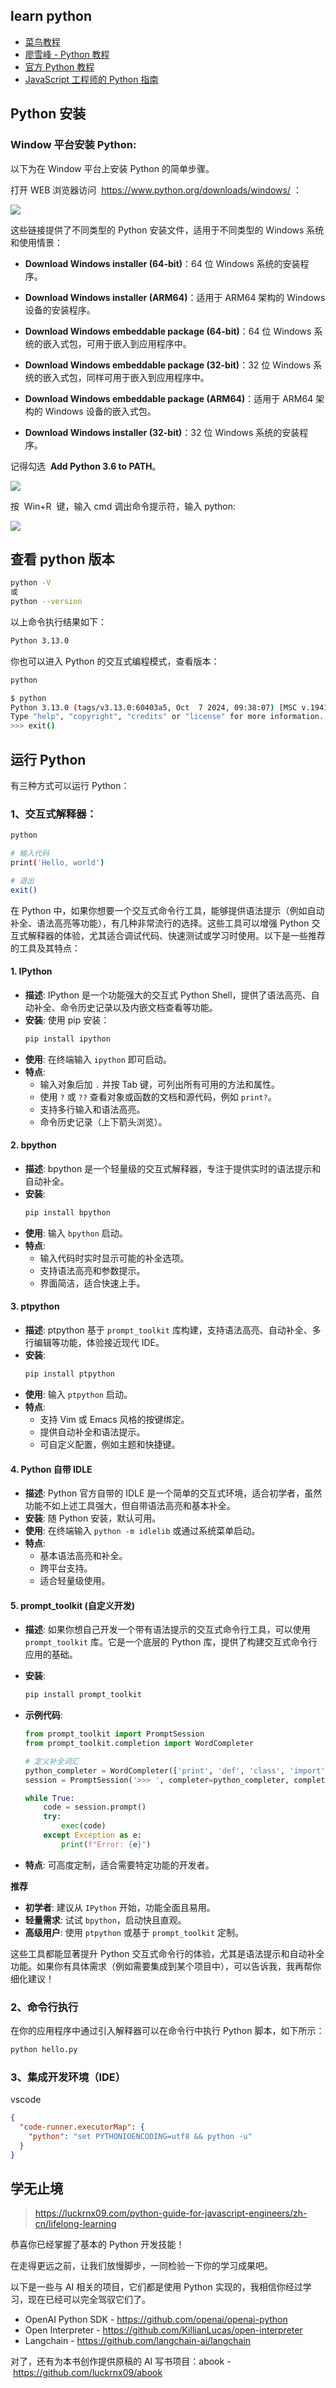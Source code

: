 ## learn python

- [菜鸟教程](https://www.runoob.com/python3/python3-tutorial.html)
- [廖雪峰 - Python 教程](https://liaoxuefeng.com/books/python/introduction/index.html)
- [官方 Python 教程](https://docs.python.org/zh-cn/3/tutorial/index.html)
- [JavaScript 工程师的 Python 指南](https://luckrnx09.com/python-guide-for-javascript-engineers/zh-cn/)

## Python 安装

### Window 平台安装 Python:

以下为在 Window 平台上安装 Python 的简单步骤。

打开 WEB 浏览器访问  <https://www.python.org/downloads/windows/> ：

![](https://www.runoob.com/wp-content/uploads/2018/07/1bf7d20f853bf2c4a8f03c03c864982f.png)

这些链接提供了不同类型的 Python 安装文件，适用于不同类型的 Windows 系统和使用情景：

- **Download Windows installer (64-bit)**：64 位 Windows 系统的安装程序。

- **Download Windows installer (ARM64)**：适用于 ARM64 架构的 Windows 设备的安装程序。

- **Download Windows embeddable package (64-bit)**：64 位 Windows 系统的嵌入式包，可用于嵌入到应用程序中。

- **Download Windows embeddable package (32-bit)**：32 位 Windows 系统的嵌入式包，同样可用于嵌入到应用程序中。

- **Download Windows embeddable package (ARM64)**：适用于 ARM64 架构的 Windows 设备的嵌入式包。

- **Download Windows installer (32-bit)**：32 位 Windows 系统的安装程序。

记得勾选  **Add Python 3.6 to PATH**。

![](https://www.runoob.com/wp-content/uploads/2018/07/20180226150011548.png)

按  Win+R  键，输入 cmd 调出命令提示符，输入 python:

![](https://www.runoob.com/wp-content/uploads/2018/07/20170707155742110.png)

## 查看 python 版本

```bash
python -V
或
python --version
```

以上命令执行结果如下：

```bash
Python 3.13.0
```

你也可以进入 Python 的交互式编程模式，查看版本：

```bash
python

$ python
Python 3.13.0 (tags/v3.13.0:60403a5, Oct  7 2024, 09:38:07) [MSC v.1941 64 bit (AMD64)] on win32
Type "help", "copyright", "credits" or "license" for more information.
>>> exit()
```

## 运行 Python

有三种方式可以运行 Python：

### 1、交互式解释器：

```bash
python

# 输入代码
print('Hello, world')

# 退出
exit()
```

在 Python 中，如果你想要一个交互式命令行工具，能够提供语法提示（例如自动补全、语法高亮等功能），有几种非常流行的选择。这些工具可以增强 Python 交互式解释器的体验，尤其适合调试代码、快速测试或学习时使用。以下是一些推荐的工具及其特点：

#### 1. IPython

- **描述**: IPython 是一个功能强大的交互式 Python Shell，提供了语法高亮、自动补全、命令历史记录以及内嵌文档查看等功能。
- **安装**: 使用 pip 安装：
  ```bash
  pip install ipython
  ```
- **使用**: 在终端输入 `ipython` 即可启动。
- **特点**:
  - 输入对象后加 `.` 并按 Tab 键，可列出所有可用的方法和属性。
  - 使用 `?` 或 `??` 查看对象或函数的文档和源代码，例如 `print?`。
  - 支持多行输入和语法高亮。
  - 命令历史记录（上下箭头浏览）。

#### 2. bpython

- **描述**: bpython 是一个轻量级的交互式解释器，专注于提供实时的语法提示和自动补全。
- **安装**:
  ```bash
  pip install bpython
  ```
- **使用**: 输入 `bpython` 启动。
- **特点**:
  - 输入代码时实时显示可能的补全选项。
  - 支持语法高亮和参数提示。
  - 界面简洁，适合快速上手。

#### 3. ptpython

- **描述**: ptpython 基于 `prompt_toolkit` 库构建，支持语法高亮、自动补全、多行编辑等功能，体验接近现代 IDE。
- **安装**:
  ```bash
  pip install ptpython
  ```
- **使用**: 输入 `ptpython` 启动。
- **特点**:
  - 支持 Vim 或 Emacs 风格的按键绑定。
  - 提供自动补全和语法提示。
  - 可自定义配置，例如主题和快捷键。

#### 4. Python 自带 IDLE

- **描述**: Python 官方自带的 IDLE 是一个简单的交互式环境，适合初学者，虽然功能不如上述工具强大，但自带语法高亮和基本补全。
- **安装**: 随 Python 安装，默认可用。
- **使用**: 在终端输入 `python -m idlelib` 或通过系统菜单启动。
- **特点**:
  - 基本语法高亮和补全。
  - 跨平台支持。
  - 适合轻量级使用。

#### 5. prompt_toolkit (自定义开发)

- **描述**: 如果你想自己开发一个带有语法提示的交互式命令行工具，可以使用 `prompt_toolkit` 库。它是一个底层的 Python 库，提供了构建交互式命令行应用的基础。
- **安装**:
  ```bash
  pip install prompt_toolkit
  ```
- **示例代码**:

  ```python
  from prompt_toolkit import PromptSession
  from prompt_toolkit.completion import WordCompleter

  # 定义补全词汇
  python_completer = WordCompleter(['print', 'def', 'class', 'import'], ignore_case=True)
  session = PromptSession('>>> ', completer=python_completer, complete_while_typing=True)

  while True:
      code = session.prompt()
      try:
          exec(code)
      except Exception as e:
          print(f"Error: {e}")
  ```

- **特点**: 可高度定制，适合需要特定功能的开发者。

**推荐**

- **初学者**: 建议从 `IPython` 开始，功能全面且易用。
- **轻量需求**: 试试 `bpython`，启动快且直观。
- **高级用户**: 使用 `ptpython` 或基于 `prompt_toolkit` 定制。

这些工具都能显著提升 Python 交互式命令行的体验，尤其是语法提示和自动补全功能。如果你有具体需求（例如需要集成到某个项目中），可以告诉我，我再帮你细化建议！

### 2、命令行执行

在你的应用程序中通过引入解释器可以在命令行中执行 Python 脚本，如下所示：

```bash
python hello.py
```

### 3、集成开发环境（IDE）

vscode

```json
{
  "code-runner.executorMap": {
    "python": "set PYTHONIOENCODING=utf8 && python -u"
  }
}
```

## 学无止境

> https://luckrnx09.com/python-guide-for-javascript-engineers/zh-cn/lifelong-learning

恭喜你已经掌握了基本的 Python 开发技能！

在走得更远之前，让我们放慢脚步，一同检验一下你的学习成果吧。

以下是一些与 AI 相关的项目，它们都是使用 Python 实现的，我相信你经过学习，现在已经可以完全驾驭它们了。

- OpenAI Python SDK - <https://github.com/openai/openai-python>
- Open Interpreter - <https://github.com/KillianLucas/open-interpreter>
- Langchain - <https://github.com/langchain-ai/langchain>

对了，还有为本书创作提供原稿的 AI 写书项目：abook - <https://github.com/luckrnx09/abook>
